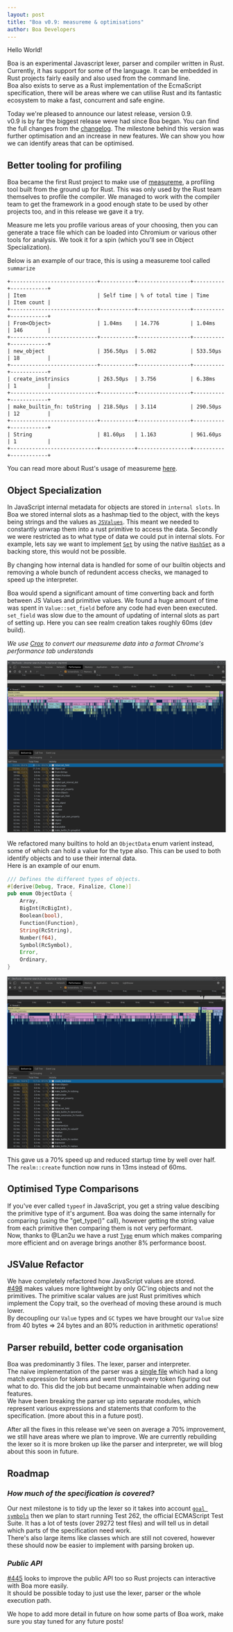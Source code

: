```yaml
---
layout: post
title: "Boa v0.9: measureme & optimisations"
author: Boa Developers
---
```


Hello World!

Boa is an experimental Javascript lexer, parser and compiler written in Rust. Currently, it has support for some of the language. It can be embedded in Rust projects fairly easily and also used from the command line.  
Boa also exists to serve as a Rust implementation of the EcmaScript specification, there will be areas where we can utilise Rust and its fantastic ecosystem to make a fast, concurrent and safe engine.

Today we're pleased to announce our latest release, version 0.9.  
v0.9 is by far the biggest release weve had since Boa began. You can find the full changes from the [changelog](https://github.com/boa-dev/boa/blob/master/CHANGELOG.md#-090-2020-06-25---move-to-organisation-78-faster-execution-time). The milestone behind this version was further optimisation and an increase in new features. We can show you how we can identify areas that can be optimised.

## Better tooling for profiling

Boa became the first Rust project to make use of [measureme](https://github.com/rust-lang/measureme), a profiling tool built from the ground up for Rust. This was only used by the Rust team themselves to profile the compiler. We managed to work with the compiler team to get the framework in a good enough state to be used by other projects too, and in this release we gave it a try.

Measure me lets you profile various areas of your choosing, then you can generate a trace file which can be loaded into Chromium or various other tools for analysis.
We took it for a spin (which you'll see in Object Specialization).

Below is an example of our trace, this is using a measureme tool called `summarize`

```
+----------------------------+-----------+-----------------+----------+------------+
| Item                       | Self time | % of total time | Time     | Item count |
+----------------------------+-----------+-----------------+----------+------------+
| From<Object>               | 1.04ms    | 14.776          | 1.04ms   | 146        |
+----------------------------+-----------+-----------------+----------+------------+
| new_object                 | 356.50µs  | 5.082           | 533.50µs | 18         |
+----------------------------+-----------+-----------------+----------+------------+
| create_instrinsics         | 263.50µs  | 3.756           | 6.38ms   | 1          |
+----------------------------+-----------+-----------------+----------+------------+
| make_builtin_fn: toString  | 218.50µs  | 3.114           | 290.50µs | 12         |
+----------------------------+-----------+-----------------+----------+------------+
| String                     | 81.60µs   | 1.163           | 961.60µs | 1          |
+----------------------------+-----------+-----------------+----------+------------+
```

You can read more about Rust's usage of measureme [here](https://blog.rust-lang.org/inside-rust/2020/02/25/intro-rustc-self-profile.html).

## Object Specialization

In JavaScript internal metadata for objects are stored in `internal slots`. In Boa we stored internal slots as a hashmap tied to the object, with the keys being strings and the values as [`JSValues`](https://github.com/boa-dev/boa/blob/73f65f7800917c92f86134eaa21751c1ca93d986/boa/src/builtins/value/mod.rs#L57-L78). This meant we needed to constantly unwrap them into a rust primitive to access the data. Secondly we were restricted as to what type of data we could put in internal slots. For example, lets say we want to implement [`Set`](https://developer.mozilla.org/en-US/docs/Web/JavaScript/Reference/Global_Objects/Set) by using the native [`HashSet`](https://doc.rust-lang.org/std/collections/struct.HashSet.html) as a backing store, this would not be possible.

By changing how internal data is handled for some of our builtin objects and removing a whole bunch of redundent access checks, we managed to speed up the interpreter.

Boa would spend a significant amount of time converting back and forth between JS Values and primitive values. We found a huge amount of time was spent in `Value::set_field` before any code had even been executed. `set_field` was slow due to the amount of updating of internal slots as part of setting up. Here you can see realm creation takes roughly 60ms (dev build).

_We use [Crox](https://github.com/rust-lang/measureme/blob/master/crox/Readme.md) to convert our measureme data into a format Chrome's performance tab understands_

![Before](/images/2020-07-03/before.png)

We refactored many builtins to hold an `ObjectData` enum varient instead, some of which can hold a value for the type also.
This can be used to both identify objects and to use their internal data.  
Here is an example of our enum.

```rust
/// Defines the different types of objects.
#[derive(Debug, Trace, Finalize, Clone)]
pub enum ObjectData {
    Array,
    BigInt(RcBigInt),
    Boolean(bool),
    Function(Function),
    String(RcString),
    Number(f64),
    Symbol(RcSymbol),
    Error,
    Ordinary,
}
```

![After](/images/2020-07-03/after.png)

This gave us a 70% speed up and reduced startup time by well over half. The `realm::create` function now runs in 13ms instead of 60ms.

## Optimised Type Comparisons

If you've ever called `typeof` in JavaScript, you get a string value descibing the primitive type of it's argument. Boa was doing the same internally for comparing (using the "get_type()" call), however getting the string value from each primitive then comparing them is not very performant.  
Now, thanks to @Lan2u we have a rust [`Type`](https://github.com/boa-dev/boa/blob/8f8498eac17164c8de2f599bd0b7ba2e8053ec30/boa/src/builtins/value/val_type.rs#L4-L17) enum which makes comparing more efficient and on average brings another 8% performance boost.

## JSValue Refactor

We have completely refactored how JavaScript values are stored.  
[#498](https://github.com/boa-dev/boa/pull/498) makes values more lightweight by only GC'ing objects and not the primitives. The primitive scalar values are just Rust primitives which implement the Copy trait, so the overhead of moving these around is much lower.  
By decoupling our `Value` types and `GC` types we have brought our `Value` size from 40 bytes => 24 bytes and an 80% reduction in arithmetic operations!

## Parser rebuild, better code organisation

Boa was predominantly 3 files. The lexer, parser and interpreter.  
The naive implementation of the parser was a [single file](https://github.com/boa-dev/boa/blob/c23a7b1f4ac57af6c5f0b9f6c98fbbed7a14c98f/src/lib/syntax/parser.rs) which had a long match expression for tokens and went through every token figuring out what to do. This did the job but became unmaintainable when adding new features.  
We have been breaking the parser up into separate modules, which represent various expressions and statements that conform to the specification. (more about this in a future post).

After all the fixes in this release we've seen on average a 70% improvement, we still have areas where we plan to improve. We are currently rebuilding the lexer so it is more broken up like the parser and interpreter, we will blog about this soon in future.

## Roadmap

### _How much of the specification is covered?_

Our next milestone is to tidy up the lexer so it takes into account [`goal symbols`](https://tc39.es/ecma262/#sec-context-free-grammars) then we plan to start running Test 262, the official ECMAScript Test Suite. It has a lot of tests (over 29272 test files) and will tell us in detail which parts of the specification need work.  
There's also large items like classes which are still not covered, however these should now be easier to implement with parsing broken up.

### _Public API_

[#445](https://github.com/boa-dev/boa/issues/445) looks to improve the public API too so Rust projects can interactive with Boa more easily.  
It should be possible today to just use the lexer, parser or the whole execution path.

We hope to add more detail in future on how some parts of Boa work, make sure you stay tuned for any future posts!
